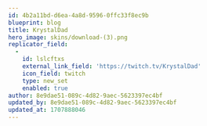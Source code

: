 ```yaml
---
id: 4b2a11bd-d6ea-4a8d-9596-0ffc33f8ec9b
blueprint: blog
title: KrystalDad
hero_image: skins/download-(3).png
replicator_field:
  -
    id: lslcftxs
    external_link_field: 'https://twitch.tv/KrystalDad'
    icon_field: twitch
    type: new_set
    enabled: true
author: 8e9dae51-089c-4d82-9aec-5623397ec4bf
updated_by: 8e9dae51-089c-4d82-9aec-5623397ec4bf
updated_at: 1707888046
---
```

